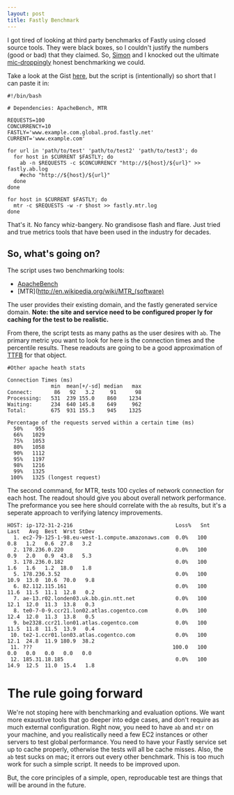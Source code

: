 ```yaml
---
layout: post
title: Fastly Benchmark
---
```


I got tired of looking at third party benchmarks of Fastly using closed source tools. They were black boxes, so I couldn't justify the
numbers (good or bad) that they claimed. So, [Simon](https://twitter.com/deflatermouse) and I knocked out the ultimate [mic-droppingly](http://0.media.collegehumor.cvcdn.com/56/95/7890f6112c0b7925960efaa915a58a56-dropmic3.gif) honest benchmarking we could.

Take a look at the Gist [here](https://gist.github.com/aspires/8189975), but the script is (intentionally) so short that I can paste it in:

```
#!/bin/bash

# Dependencies: ApacheBench, MTR

REQUESTS=100
CONCURRENCY=10
FASTLY='www.example.com.global.prod.fastly.net'
CURRENT='www.example.com'

for url in 'path/to/test' 'path/to/test2' 'path/to/test3'; do
  for host in $CURRENT $FASTLY; do
    ab -n $REQUESTS -c $CONCURRENCY "http://${host}/${url}" >> fastly.ab.log
    #echo "http://${host}/${url}"
  done
done

for host in $CURRENT $FASTLY; do
  mtr -c $REQUESTS -w -r $host >> fastly.mtr.log
done
```

That's it. No fancy whiz-bangery. No grandisose flash and flare. Just tried and true metrics tools that have been used in the industry for decades.

## So, what's going on?

The script uses two benchmarking tools:

- [ApacheBench](http://en.wikipedia.org/wiki/ApacheBench)
- [MTR](http://en.wikipedia.org/wiki/MTR_(software)

The user provides their existing domain, and the fastly generated service domain. __Note: the site and service need to be configured proper
ly for caching for the test to be realistic.__

From there, the script tests as many paths as the user desires with `ab`. The primary metric you want to look for here is the connection
times and the percentile results. These readouts are going to be a good approximation of [TTFB](http://en.wikipedia.org/wiki/Time_To_First_Byte) for that object.

```
#Other apache heath stats

Connection Times (ms)
              min  mean[+/-sd] median   max
Connect:       86   92   3.2     91      98
Processing:   531  239 155.0    860    1234
Waiting:      234  640 145.8    649     962
Total:        675  931 155.3    945    1325

Percentage of the requests served within a certain time (ms)
  50%    955
  66%   1029
  75%   1053
  80%   1058
  90%   1112
  95%   1197
  98%   1216
  99%   1325
 100%   1325 (longest request)

```

The second command, for MTR, tests 100 cycles of network connection for each host. The readout should give you about overall network
performance. The preformance you see here should correlate with the `ab` results, but it's a seperate approach to verifying latency
improvements.

```
HOST: ip-172-31-2-216                                 Loss%   Snt   Last   Avg  Best  Wrst StDev
  1. ec2-79-125-1-98.eu-west-1.compute.amazonaws.com  0.0%   100    0.8   1.2   0.6  27.8   3.2
  2. 178.236.0.220                                    0.0%   100    0.9   2.0   0.9  43.8   5.3
  3. 178.236.0.182                                    0.0%   100    1.6   1.6   1.2  18.0   1.8
  5. 178.236.3.52                                     0.0%   100   10.9  13.0  10.6  70.0   9.8
  6. 82.112.115.161                                   0.0%   100   11.6  11.5  11.1  12.8   0.2
  7. ae-13.r02.londen03.uk.bb.gin.ntt.net             0.0%   100   12.1  12.0  11.3  13.8   0.3
  8. te0-7-0-9.ccr21.lon02.atlas.cogentco.com         0.0%   100   12.4  12.0  11.3  13.8   0.5
  9. be2328.ccr21.lon01.atlas.cogentco.com            0.0%   100   11.5  11.8  11.5  13.9   0.4
 10. te2-1.ccr01.lon03.atlas.cogentco.com             0.0%   100   12.1  24.8  11.9 180.9  38.2
 11. ???                                             100.0   100    0.0   0.0   0.0   0.0   0.0
 12. 185.31.18.185                                    0.0%   100   14.9  12.5  11.0  15.4   1.8
```

# The rule going forward

We're not stoping here with benchmarking and evaluation options. We want more exaustive tools that go deeper into edge cases, and don't
require as much external configuration. Right now, you need to have `ab` and `mtr` on your machine, and you realistically need a
few EC2 instances or other servers to test global performance. You need to have your Fastly service set up to cache properly,
otherwise the tests will all be cache misses. Also, the `ab` test sucks on mac; it errors out every other benchmark. This is
too much work for such a simple script. It needs to be improved upon.

But, the core principles of a simple, open, reproducable test are things that will be around in the future.
